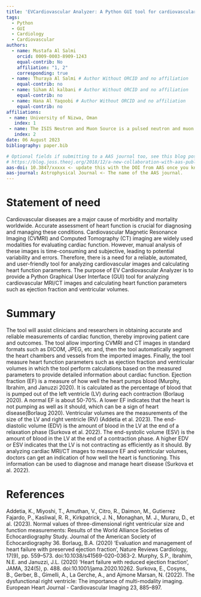 ```yaml
---
title: 'EVCardiovascular Analyzer: A Python GUI tool for cardiovascular image analysis'
tags:
  - Python
  - GUI
  - Cardiology
  - Cardiovascular 
authors:
  - name: Mustafa Al Salmi
    orcid: 0009-0003-8909-1243
    equal-contrib: No
    affiliation: "1, 2"
    corresponding: true
  - name: Thuraya Al Salmi # Author Without ORCID and no affiliation
    equal-contrib: no 
  - name: Siham Al kalbani # Author Without ORCID and no affiliation
    equal-contrib: no
  - name: Hana Al Yaqoobi # Author Without ORCID and no affiliation
    equal-contrib: no
affiliations:
 - name: University of Nizwa, Oman
   index: 1
 - name: The ISIS Neutron and Muon Source is a pulsed neutron and muon source, UK
   index: 2
date: 06 August 2023
bibliography: paper.bib

# Optional fields if submitting to a AAS journal too, see this blog post:
# https://blog.joss.theoj.org/2018/12/a-new-collaboration-with-aas-publishing
aas-doi: 10.3847/xxxxx <- update this with the DOI from AAS once you know it.
aas-journal: Astrophysical Journal <- The name of the AAS journal.
---
```


# Statement of need

Cardiovascular diseases are a major cause of morbidity and mortality worldwide. Accurate assessment of heart function is crucial for diagnosing and managing these conditions. Cardiovascular Magnetic Resonance Imaging (CVMRI) and Computed Tomography (CT) imaging are widely used modalities for evaluating cardiac function. However, manual analysis of these images is time-consuming and subjective, leading to potential variability and errors. Therefore, there is a need for a reliable, automated, and user-friendly tool for analyzing cardiovascular images and calculating heart function parameters. The purpose of EV Cardiovascular Analyzer is to provide a Python Graphical User Interface (GUI) tool for analyzing cardiovascular MRI/CT images and calculating heart function parameters such as ejection fraction and ventricular volumes. 
# Summary 
The tool will assist clinicians and researchers in obtaining accurate and reliable measurements of cardiac function, thereby improving patient care and outcomes. The tool allow importing CVMRI and CT images in standard formats such as DICOM, JPEG, etc and, then the tool  automatically segment the heart chambers and vessels from the imported images. Finally, the tool measure heart function parameters such as ejection fraction and ventricular volumes in which the tool perform calculations based on the measured parameters to provide detailed information about cardiac function.
Ejection fraction (EF) is a measure of how well the heart pumps blood (Murphy, Ibrahim, and Januzzi 2020). It is calculated as the percentage of blood that is pumped out of the left ventricle (LV) during each contraction (Borlaug 2020). A normal EF is about 50-70%. A lower EF indicates that the heart is not pumping as well as it should, which can be a sign of heart disease(Borlaug 2020).
Ventricular volumes are the measurements of the size of the LV and right ventricle (RV) (Addetia et al. 2023). The end-diastolic volume (EDV) is the amount of blood in the LV at the end of a relaxation phase (Surkova et al. 2022). The end-systolic volume (ESV) is the amount of blood in the LV at the end of a contraction phase. A higher EDV or ESV indicates that the LV is not contracting as efficiently as it should. By analyzing cardiac MRI/CT images to measure EF and ventricular volumes, doctors can get an indication of how well the heart is functioning. This information can be used to diagnose and manage heart disease (Surkova et al. 2022).

# References
Addetia, K., Miyoshi, T., Amuthan, V., Citro, R., Daimon, M., Gutierrez Fajardo, P., Kasliwal, R. R., Kirkpatrick, J. N., Monaghan, M. J., Muraru, D., et al. (2023). Normal values of three-dimensional right ventricular size and function measurements: Results of the World Alliance Societies of Echocardiography Study. Journal of the American Society of Echocardiography 36. 
Borlaug, B.A. (2020) ‘Evaluation and management of heart failure with preserved ejection fraction’, Nature Reviews Cardiology, 17(9), pp. 559–573. doi:10.1038/s41569-020-0363-2. 
Murphy, S.P., Ibrahim, N.E. and Januzzi, J.L. (2020) ‘Heart failure with reduced ejection fraction’, JAMA, 324(5), p. 488. doi:10.1001/jama.2020.10262. 
Surkova, E., Cosyns, B., Gerber, B., Gimelli, A., La Gerche, A., and Ajmone Marsan, N. (2022). The dysfunctional right ventricle: The importance of multi-modality imaging. European Heart Journal - Cardiovascular Imaging 23, 885–897. 
